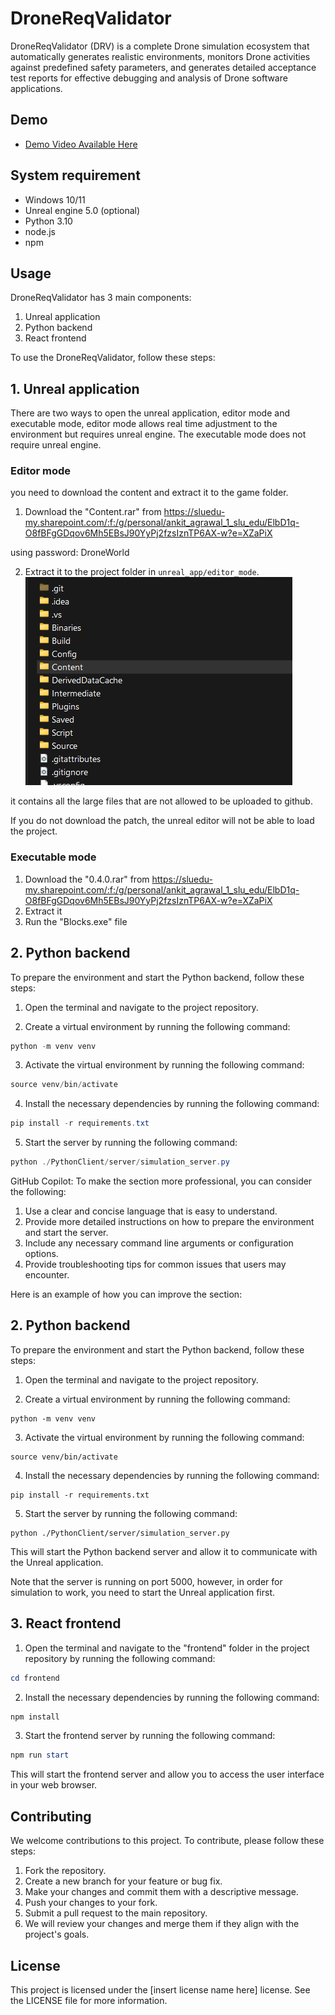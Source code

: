 # DroneReqValidator

DroneReqValidator (DRV) is a complete Drone simulation ecosystem that automatically generates realistic environments, monitors Drone activities against predefined safety parameters, and generates detailed acceptance test reports for effective debugging and analysis of Drone software applications. 

## Demo

- [Demo Video Available Here](https://www.youtube.com/watch?v=Fd9ft55gbO8)


## System requirement
- Windows 10/11
- Unreal engine 5.0 (optional)
- Python 3.10
- node.js
- npm


## Usage

DroneReqValidator has 3 main components:
1. Unreal application
2. Python backend
3. React frontend

To use the DroneReqValidator, follow these steps:


## 1. Unreal application
There are two ways to open the unreal application, editor mode and executable mode,
editor mode allows real time adjustment to the environment but requires unreal engine.
The executable mode does not require unreal engine. 
### Editor mode

you need to download the content and extract it to the game folder.

1. Download the "Content.rar" from 
https://sluedu-my.sharepoint.com/:f:/g/personal/ankit_agrawal_1_slu_edu/ElbD1q-O8fBFgGDqov6Mh5EBsJ90YyPj2fzsIznTP6AX-w?e=XZaPiX

using password: DroneWorld

2. Extract it to the project folder in `unreal_app/editor_mode`.
![img.png](img.png)

it contains all the large files that are not allowed to be uploaded to github.

If you do not download the patch, the unreal editor will not be able to load the project.

### Executable mode 
1. Download the "0.4.0.rar" from
https://sluedu-my.sharepoint.com/:f:/g/personal/ankit_agrawal_1_slu_edu/ElbD1q-O8fBFgGDqov6Mh5EBsJ90YyPj2fzsIznTP6AX-w?e=XZaPiX
2. Extract it
3. Run the "Blocks.exe" file


## 2. Python backend

To prepare the environment and start the Python backend, follow these steps:

1. Open the terminal and navigate to the project repository.

2. Create a virtual environment by running the following command:

```powershell
python -m venv venv
```

3. Activate the virtual environment by running the following command:

```powershell
source venv/bin/activate
```

4. Install the necessary dependencies by running the following command:

```powershell
pip install -r requirements.txt
```

5. Start the server by running the following command:

```powershell
python ./PythonClient/server/simulation_server.py
```


GitHub Copilot: To make the section more professional, you can consider the following:

1. Use a clear and concise language that is easy to understand.
2. Provide more detailed instructions on how to prepare the environment and start the server.
3. Include any necessary command line arguments or configuration options.
4. Provide troubleshooting tips for common issues that users may encounter.

Here is an example of how you can improve the section:

## 2. Python backend

To prepare the environment and start the Python backend, follow these steps:

1. Open the terminal and navigate to the project repository.

2. Create a virtual environment by running the following command:

```
python -m venv venv
```

3. Activate the virtual environment by running the following command:

```
source venv/bin/activate
```

4. Install the necessary dependencies by running the following command:

```
pip install -r requirements.txt
```

5. Start the server by running the following command:

```
python ./PythonClient/server/simulation_server.py
```

This will start the Python backend server and allow it to communicate with the Unreal application.

Note that the server is running on port 5000, however, in order for simulation to work, you need to start the Unreal application first.




## 3. React frontend

1. Open the terminal and navigate to the "frontend" folder in the project repository by running the following command:
``` powershell
cd frontend
```
2. Install the necessary dependencies by running the following command:

``` powershell
npm install
```
3. Start the frontend server by running the following command:

```powershell
npm run start
```
This will start the frontend server and allow you to access the user interface in your web browser.

## Contributing

We welcome contributions to this project. To contribute, please follow these steps:

1. Fork the repository.
2. Create a new branch for your feature or bug fix.
3. Make your changes and commit them with a descriptive message.
4. Push your changes to your fork.
5. Submit a pull request to the main repository.
6. We will review your changes and merge them if they align with the project's goals.




## License
This project is licensed under the [insert license name here] license. See the LICENSE file for more information.